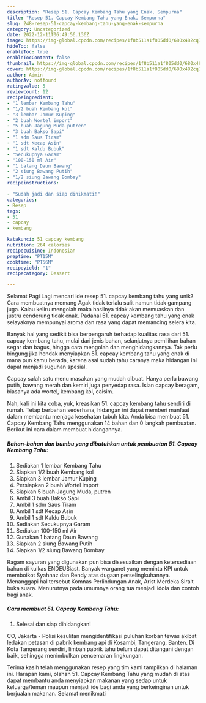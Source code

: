 ```yaml
---
description: "Resep 51. Capcay Kembang Tahu yang Enak, Sempurna"
title: "Resep 51. Capcay Kembang Tahu yang Enak, Sempurna"
slug: 248-resep-51-capcay-kembang-tahu-yang-enak-sempurna
category: Uncategorized
date: 2022-12-11T06:49:56.136Z
image: https://img-global.cpcdn.com/recipes/1f8b511a1f805dd0/680x482cq70/51-capcay-kembang-tahu-foto-resep-utama.jpg
hideToc: false
enableToc: true
enableTocContent: false
thumbnail: https://img-global.cpcdn.com/recipes/1f8b511a1f805dd0/680x482cq70/51-capcay-kembang-tahu-foto-resep-utama.jpg
cover: https://img-global.cpcdn.com/recipes/1f8b511a1f805dd0/680x482cq70/51-capcay-kembang-tahu-foto-resep-utama.jpg
author: Admin
authorAv: notfound
ratingvalue: 5
reviewcount: 12
recipeingredient:
- "1 lembar Kembang Tahu"
- "1/2 buah Kembang kol"
- "3 lembar Jamur Kuping"
- "2 buah Wortel import"
- "5 buah Jagung Muda putren"
- "3 buah Bakso Sapi"
- "1 sdm Saus Tiram"
- "1 sdt Kecap Asin"
- "1 sdt Kaldu Bubuk"
- "Secukupnya Garam"
- "100-150 ml Air"
- "1 batang Daun Bawang"
- "2 siung Bawang Putih"
- "1/2 siung Bawang Bombay"
recipeinstructions:

- "Sudah jadi dan siap dinikmati!"
categories:
- Resep
tags:
- 51
- capcay
- kembang

katakunci: 51 capcay kembang 
nutrition: 264 calories
recipecuisine: Indonesian
preptime: "PT15M"
cooktime: "PT56M"
recipeyield: "1"
recipecategory: Dessert

---
```



Selamat Pagi Lagi mencari ide resep 51. capcay kembang tahu yang unik? Cara membuatnya memang Agak tidak terlalu sulit namun tidak gampang juga. Kalau keliru mengolah maka hasilnya tidak akan memuaskan dan justru cenderung tidak enak. Padahal 51. capcay kembang tahu yang enak selayaknya mempunyai aroma dan rasa yang dapat memancing selera kita.


Banyak hal yang sedikit bisa berpengaruh terhadap kualitas rasa dari 51. capcay kembang tahu, mulai dari jenis bahan, selanjutnya pemilihan bahan segar dan bagus, hingga cara mengolah dan menghidangkannya. Tak perlu bingung jika hendak menyiapkan 51. capcay kembang tahu yang enak di mana pun kamu berada, karena asal sudah tahu caranya maka hidangan ini dapat menjadi suguhan spesial.

Capcay salah satu menu masakan yang mudah dibuat. Hanya perlu bawang putih, bawang merah dan kemiri juga penyedap rasa. Isian capcay beragam, biasanya ada wortel, kembang kol, caisim.


Nah, kali ini kita coba, yuk, kreasikan 51. capcay kembang tahu sendiri di rumah. Tetap berbahan sederhana, hidangan ini dapat memberi manfaat dalam membantu menjaga kesehatan tubuh kita. Anda bisa membuat 51. Capcay Kembang Tahu menggunakan 14 bahan dan 0 langkah pembuatan. Berikut ini cara dalam membuat hidangannya.

<!--inarticleads1-->

##### Bahan-bahan dan bumbu yang dibutuhkan untuk pembuatan 51. Capcay Kembang Tahu:

1. Sediakan 1 lembar Kembang Tahu
1. Siapkan 1/2 buah Kembang kol
1. Siapkan 3 lembar Jamur Kuping
1. Persiapkan 2 buah Wortel import
1. Siapkan 5 buah Jagung Muda, putren
1. Ambil 3 buah Bakso Sapi
1. Ambil 1 sdm Saus Tiram
1. Ambil 1 sdt Kecap Asin
1. Ambil 1 sdt Kaldu Bubuk
1. Sediakan Secukupnya Garam
1. Sediakan 100-150 ml Air
1. Gunakan 1 batang Daun Bawang
1. Siapkan 2 siung Bawang Putih
1. Siapkan 1/2 siung Bawang Bombay


Ragam sayuran yang digunakan pun bisa disesuaikan dengan ketersediaan bahan di kulkas ENDEUSiast. Banyak warganet yang meminta KPI untuk memboikot Syahnaz dan Rendy atas dugaan perselingkuhannya. Menanggapi hal tersebut Komnas Perlindungan Anak, Arist Merdeka Sirait buka suara. Menurutnya pada umumnya orang tua menjadi idola dan contoh bagi anak. 

<!--inarticleads2-->

##### Cara membuat 51. Capcay Kembang Tahu:


1. Selesai dan siap dihidangkan!

CO, Jakarta - Polisi kesulitan mengidentifikasi puluhan korban tewas akibat ledakan petasan di pabrik kembang api di Kosambi, Tangerang, Banten. Di Kota Tangerang sendiri, limbah pabrik tahu belum dapat ditangani dengan baik, sehingga menimbulkan pencemaran lingkungan. 

Terima kasih telah menggunakan resep yang tim kami tampilkan di halaman ini. Harapan kami, olahan 51. Capcay Kembang Tahu yang mudah di atas dapat membantu anda menyiapkan makanan yang sedap untuk keluarga/teman maupun menjadi ide bagi anda yang berkeinginan untuk berjualan makanan. Selamat menikmati
